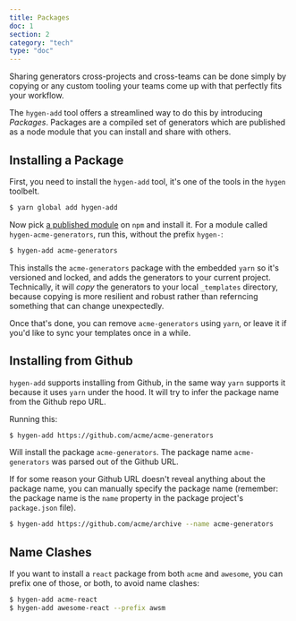 ```yaml
---
title: Packages
doc: 1
section: 2
category: "tech"
type: "doc"
---
```


Sharing generators cross-projects and cross-teams can be done simply by copying or any custom tooling your teams come up with that perfectly fits your workflow.

The `hygen-add` tool offers a streamlined way to do this by introducing _Packages_. Packages are a compiled set of generators which are published as a node module that you can install and share with others.

## Installing a Package

First, you need to install the `hygen-add` tool, it's one of the tools in the `hygen` toolbelt.

```bash
$ yarn global add hygen-add
```

Now pick [a published module](https://www.npmjs.com/search?q=hygen-) on `npm` and install it. For a module called `hygen-acme-generators`, run this, without the prefix `hygen-`:

```bash
$ hygen-add acme-generators
```

This installs the `acme-generators` package with the embedded `yarn` so it's versioned and locked, and adds the generators to your current project. Technically, it will _copy_ the generators to your local `_templates` directory, because copying is more resilient and robust rather than referncing something that can change unexpectedly.

Once that's done, you can remove `acme-generators` using `yarn`, or leave it if you'd like to sync your templates once in a while.

## Installing from Github

`hygen-add` supports installing from Github, in the same way `yarn` supports it because it uses `yarn` under the hood. It will try to infer the package name from the Github repo URL.

Running this:

```bash
$ hygen-add https://github.com/acme/acme-generators
```

Will install the package `acme-generators`. The package name `acme-generators` was parsed out of the Github URL.

If for some reason your Github URL doesn't reveal anything about the package name, you can manually specify the package name (remember: the package name is the `name` property in the package project's `package.json` file).

```bash
$ hygen-add https://github.com/acme/archive --name acme-generators
```

## Name Clashes

If you want to install a `react` package from both `acme` and `awesome`, you can prefix one of those, or both, to avoid name clashes:

```bash
$ hygen-add acme-react
$ hygen-add awesome-react --prefix awsm
```
